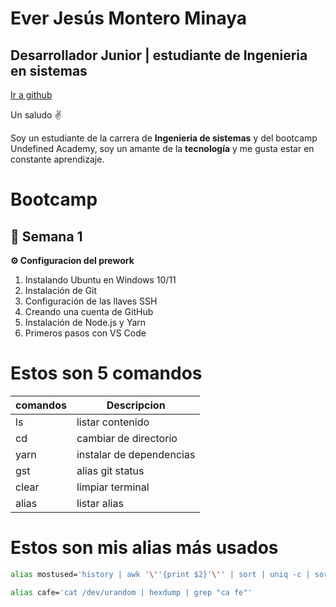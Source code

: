 # Ever Jesús Montero Minaya
## Desarrollador Junior | estudiante de Ingenieria en sistemas

[Ir a github](https://github.com/everjm0128)

Un saludo ✌

Soy un estudiante de la carrera de **Ingenieria de sistemas** y  del bootcamp Undefined Academy, soy un amante de la **tecnología** y me gusta estar en constante aprendizaje. 

# Bootcamp 
## 🦄 Semana 1
**⚙ Configuracion del prework**
1. Instalando Ubuntu en Windows 10/11
1. Instalación de Git
1. Configuración de las llaves SSH
1. Creando una cuenta de GitHub
1. Instalación de Node.js y Yarn
1. Primeros pasos con VS Code

# Estos son 5 comandos
| comandos | Descripcion |
| -- | -- |
| ls | listar contenido |
| cd | cambiar de directorio |
| yarn | instalar de dependencias |
| gst | alias git status |
| clear | limpiar terminal |
| alias | listar alias |

# Estos son mis alias más usados

```bash
alias mostused='history | awk '\''{print $2}'\'' | sort | uniq -c | sort -nr | head -n 10'
```

```bash
alias cafe='cat /dev/urandom | hexdump | grep "ca fe"'
```
